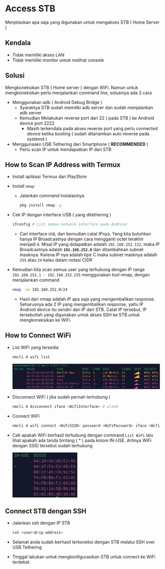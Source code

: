 # Access STB

Menjelaskan apa saja yang digunakan untuk mengakses STB ( Home Server )

## Kendala

- Tidak memiliki akses LAN
- Tidak memiliki monitor untuk melihat console



## Solusi

Mengkoneksikan STB ( Home server ) dengan WiFi. Namun untuk mengkoneksikan perlu menjalankan command line, solusinya ada 2 cara

- Menggunakan adb ( Android Debug Bridge )
  - Syaratnya STB sudah memiliki adb server dan sudah menjalankan adb server
  - Kemudian Melakukan reverse port dari 22 ( pada STB ) ke Android device port 2222
    - Masih terkendala pada akses reverse port yang perlu connected device ketika booting ( sudah ditanamkan auto reverse pada systemd )
- Menggunaakn USB Tethering dari Smartphone ( **RECOMMENDED** )
  - Perlu scan IP untuk mendapatkan IP dari STB



## How to Scan IP Address with Termux

- Install aplikasi Termux dari PlayStore

- Install `nmap`

  - Jalankan command instalasinya

    ```bash
    pkg install nmap -y
    ```

- Cek IP dengan interface USB ( yang ditethering )

  ```bash
  ifconfig # List semua network interface pada Android
  ```

  - Cari interface `USB`, dan kemudian catat IPnya. Yang kita butuhkan hanya IP Broadcastnya dengan cara mengganti octet terakhir menjadi `0`. Misal IP yang didapatkan adalah `192.168.252.122`, maka IP Broadcastnya adalah **`192.168.252.0`** dan ditambahkan subnet masknya. Karena IP nya adalah tipe C maka subnet masknya adalah `255` atau `24` kalau dalam notasi CIDR

- Kemudian kita scan semua user yang terhubung dengan IP range `192.168.252.1 - 192.168.252.255` menggunakan tool nmap, dengan menjalankan command

  ```bash
  nmap -sn 192.168.252.0/24
  ```

  - Hasil dari nmap adalah IP apa saja yang mengembalikan response. Seharusnya ada 2 IP yang mengembalikan response, yaitu IP Android device itu sendiri dan IP dari STB. Catat IP tersebut, IP tersebutlah yang digunakan untuk akses SSH ke STB untuk mengkoneksikan ke WiFi.



## How to Connect WiFi

- List WiFi yang tersedia

  ```bash
  nmcli d wifi list
  ```

  ![Output list WiFi](https://github.com/riskikukuh/stb-access/blob/master/images/image-20241205151014402.png?raw=true)

- Disconnect WiFi ( jika sudah pernah terhubung )

  ```bash
  nmcli d disconnect iface <WifiInterface> # wlan0
  ```

- Connect WiFi 

  ```bash
  nmcli d wifi connect <WiFiSSID> password <WiFiPassword> iface <WifiInterface>
  ```

- Cek apakah WiFi berhasil terhubung dengan command `List WiFi` lalu lihat apakah ada tanda bintang ( * ) pada kolom IN-USE. Artinya WiFi dengan SSID tersebut sudah terhubung

  ![Result](https://github.com/riskikukuh/stb-access/blob/master/images/image-20241205151418300.png?raw=true)



## Connect STB dengan SSH

- Jalankan ssh dengan IP STB

  ```bash
  ssh <user>@<ip-address>
  ```

- Selamat anda sudah berhasil terkoneksi dengan STB melalui SSH over USB Tethering

- Tinggal lakukan untuk mengkonfigurasikan STB untuk connect ke WiFi terdekat.